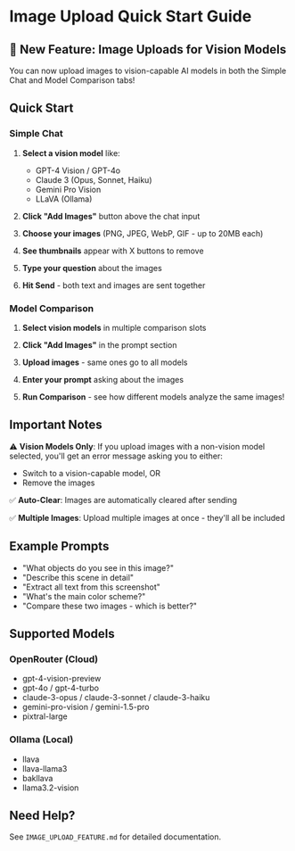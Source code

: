 # Image Upload Quick Start Guide

## 🎉 New Feature: Image Uploads for Vision Models

You can now upload images to vision-capable AI models in both the Simple Chat and Model Comparison tabs!

## Quick Start

### Simple Chat

1. **Select a vision model** like:
   - GPT-4 Vision / GPT-4o
   - Claude 3 (Opus, Sonnet, Haiku)
   - Gemini Pro Vision
   - LLaVA (Ollama)

2. **Click "Add Images"** button above the chat input

3. **Choose your images** (PNG, JPEG, WebP, GIF - up to 20MB each)

4. **See thumbnails** appear with X buttons to remove

5. **Type your question** about the images

6. **Hit Send** - both text and images are sent together

### Model Comparison

1. **Select vision models** in multiple comparison slots

2. **Click "Add Images"** in the prompt section

3. **Upload images** - same ones go to all models

4. **Enter your prompt** asking about the images

5. **Run Comparison** - see how different models analyze the same images!

## Important Notes

⚠️ **Vision Models Only**: If you upload images with a non-vision model selected, you'll get an error message asking you to either:
- Switch to a vision-capable model, OR
- Remove the images

✅ **Auto-Clear**: Images are automatically cleared after sending

✅ **Multiple Images**: Upload multiple images at once - they'll all be included

## Example Prompts

- "What objects do you see in this image?"
- "Describe this scene in detail"
- "Extract all text from this screenshot"
- "What's the main color scheme?"
- "Compare these two images - which is better?"

## Supported Models

### OpenRouter (Cloud)
- gpt-4-vision-preview
- gpt-4o / gpt-4-turbo
- claude-3-opus / claude-3-sonnet / claude-3-haiku
- gemini-pro-vision / gemini-1.5-pro
- pixtral-large

### Ollama (Local)
- llava
- llava-llama3
- bakllava
- llama3.2-vision

## Need Help?

See `IMAGE_UPLOAD_FEATURE.md` for detailed documentation.

